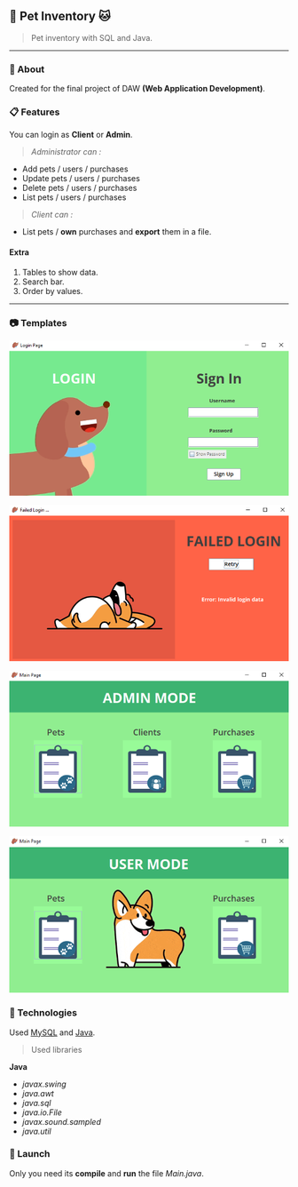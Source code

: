 
## 🐶 Pet Inventory 🐱

 > Pet inventory with SQL and Java.

 ***

### 📄 About 

Created for the final project of DAW **(Web Application Development)**. 

### 📋 Features

You can login as **Client** or **Admin**. 

>_Administrator can :_
* Add pets / users / purchases
* Update pets / users / purchases
* Delete pets / users / purchases
* List pets / users / purchases

>_Client can :_
* List pets / **own** purchases and **export** them in a file.

#### Extra

1. Tables to show data.
2. Search bar.
3. Order by values.

 ***
### 📷 Templates

![LoginPage](./docs/LoginView.png "Login View")

![FailedLogin](./docs/FailedView.png "Failed Login View")

![MainPage](./docs/MainPageView.png "Main Page View")

![MainPageUser](./docs/MainPageUserView.png "Main Page User View")


### 🧪 Technologies

Used [MySQL](https://dev.mysql.com/doc/ "MySQL Documentation") and [Java](https://docs.oracle.com/en/java/ "Java Documentation").

> Used libraries

**Java**

* _javax.swing_
* _java.awt_
* _java.sql_
* _java.io.File_
* _javax.sound.sampled_
* _java.util_

### 🚀 Launch

Only you need its **compile** and **run** the file _Main.java_.






